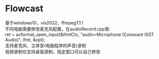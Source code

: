 # Flowcast
基于windows10，vis2022，ffmpeg7.1.1  
不同电脑需要修改麦克风配置，在audioRecord.cpp里:  
ret = avformat_open_input(&ifmtCtx, "audio=Microphone (Conexant ISST Audio)", ifmt, &opt);  
支持麦克风、立体音(电脑程序的声音)录制  
视频录制仅支持桌面录制，指定窗口可以自己修改  

